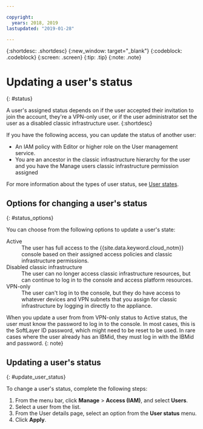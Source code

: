 ```yaml
---

copyright:
  years: 2018, 2019
lastupdated: "2019-01-28"

---
```



{:shortdesc: .shortdesc}
{:new_window: target="_blank"}
{:codeblock: .codeblock}
{:screen: .screen}
{:tip: .tip}
{:note: .note}

# Updating a user's status
{: #status}

A user's assigned status depends on if the user accepted their invitation to join the account, they're a VPN-only user, or if the user administrator set the user as a disabled classic infrastructure user. 
{:shortdesc}

If you have the following access, you can update the status of another user:

  * An IAM policy with Editor or higher role on the User management service.
  * You are an ancestor in the classic infrastructure hierarchy for the user and you have the Manage users classic infrastructure permission assigned

For more information about the types of user status, see [User states](/docs/iam?topic=iam-user_status#user_status).

## Options for changing a user's status
{: #status_options}

You can choose from the following options to update a user's state:

<dl>
<dt>Active</dt>
<dd>The user has full access to the {{site.data.keyword.cloud_notm}} console based on their assigned access policies and classic infrastructure permissions.</dd>
<dt>Disabled classic infrastructure</dt>
<dd>The user can no longer access classic infrastructure resources, but can continue to log in to the console and access platform resources.</dd>
<dt>VPN-only</dt>
<dd>The user can't log in to the console, but they do have access to whatever devices and VPN subnets that you assign for classic infrastructure by logging in directly to the appliance.</dd>
</dl>

When you update a user from from VPN-only status to Active status, the user must know the password to log in to the console. In most cases, this is the SoftLayer ID password, which might need to be reset to be used. In rare cases where the user already has an IBMid, they must log in with the IBMid and password.
{: note}

## Updating a user's status
{: #update_user_status}

To change a user's status, complete the following steps:

1. From the menu bar, click **Manage** &gt; **Access (IAM)**, and select **Users**. 
2. Select a user from the list.
3. From the User details page, select an option from the **User status** menu.  
4. Click **Apply**.


